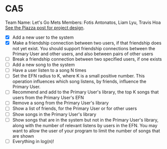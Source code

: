 # CA5
Team Name: Let's Go Mets
Members: Fotis Antonatos, Liam Lyu, Travis Hoa
[See the Piazza post for project design](https://piazza.com/class/kkwzvpyvhe5349?cid=640).

 - [X] Add a new user to the system
 - [X] Make a friendship connection between two users, if that friendship does not yet exist. You should support friendship connections between the Primary User and other users, and also between pairs of other users
 - [ ] Break a friendship connection between two specified users, if one exists
 - [ ] Add a new song to the system
 - [ ] Have a user listen to a song N times
 - [ ] Set the EFN radius to K, where K is a small positive number. This operation influences which song listens, by friends, influence the Primary User.
 - [ ] Recommend and add to the Primary User's library, the top K songs that users from the Primary User's EFN
 - [ ] Remove a song from the Primary User's library
 - [ ] Show a list of friends, for the Primary User or for other users
 - [ ] Show songs in the Primary User's library
 - [ ] Show songs that are in the system but not in the Primary User's library, along with the number of relevant listens by users in the EFN. You may want to allow the user of your program to limit the number of songs that are shown
 - [ ] Everything in log(n)!